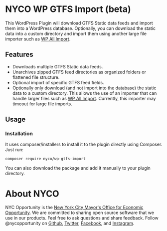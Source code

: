 # NYCO WP GTFS Import (beta)

This WordPress Plugin will download GTFS Static data feeds and import them into a WordPress database. Optionally, you can download the static data into a custom directory and import them using another large file importer such as [WP All Import](http://www.wpallimport.com/).

## Features
* Downloads multiple GTFS Static data feeds.
* Unarchives zipped GTFS feed directories as organized folders or flattened file structure.
* Optional import of specific GTFS feed fields.
* Optionally only download (and not import into the database) the static data to a custom directory. This allows the use of an importer that can handle larger files such as [WP All Import](http://www.wpallimport.com/). Currently, this importer may timeout for large file imports.

## Usage

### Installation

It uses composer/installers to install it to the plugin directly using Composer. Just run:

    composer require nyco/wp-gtfs-import

You can also download the package and add it manually to your plugin directory.

# About NYCO

NYC Opportunity is the [New York City Mayor's Office for Economic Opportunity](http://nyc.gov/opportunity). We are committed to sharing open source software that we use in our products. Feel free to ask questions and share feedback. Follow @nycopportunity on [Github](https://github.com/orgs/CityOfNewYork/teams/nycopportunity), [Twitter](https://twitter.com/nycopportunity), [Facebook](https://www.facebook.com/NYCOpportunity/), and [Instagram](https://www.instagram.com/nycopportunity/).